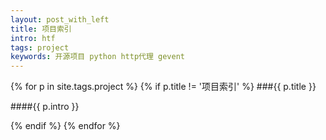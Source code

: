 ```yaml
---
layout: post_with_left
title: 项目索引
intro: htf
tags: project
keywords: 开源项目 python http代理 gevent
---
```


{% for p in site.tags.project %}
{% if p.title != '项目索引' %}
###{{ p.title }}

####{{ p.intro }}

{% endif %}
{% endfor %}
